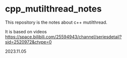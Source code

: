 # cpp_mutilthread_notes
This repository is the notes about c++ mutilthread.

It is based on videos https://space.bilibili.com/25594943/channel/seriesdetail?sid=2520972&ctype=0 

2023.11.05
